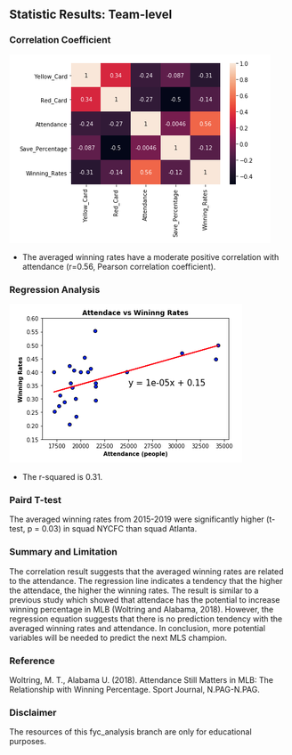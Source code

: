 ## Statistic Results: Team-level

### Correlation Coefficient
![corr_img](https://github.com/Kyle86T/P2_MLS_Predictions/blob/fyc_analysis/img/correlation_result.png)

* The averaged winning rates have a moderate positive correlation with attendance (r=0.56, Pearson correlation coefficient).
  
### Regression Analysis
![regression_img](https://github.com/Kyle86T/P2_MLS_Predictions/blob/fyc_analysis/img/regression_result.png)

* The r-squared is 0.31.
  
### Paird T-test
The averaged winning rates from 2015-2019 were significantly higher (t-test, p = 0.03) in squad NYCFC than squad Atlanta.

### Summary and Limitation
The correlation result suggests that the averaged winning rates are related to the attendance. 
The regression line indicates a tendency that the higher the attendace, the higher the winning rates. The result is similar to a previous study which showed that attendace has the potential to increase winning percentage in MLB (Woltring and Alabama, 2018). However, the regression equation suggests that there is no prediction tendency with the averaged winning rates and attendance. In conclusion, more potential variables will be needed to predict the next MLS champion.

### Reference
Woltring, M. T., Alabama U. (2018). Attendance Still Matters in MLB: The Relationship with Winning Percentage. Sport Journal, N.PAG-N.PAG.

### Disclaimer
The resources of this fyc_analysis branch are only for educational purposes.